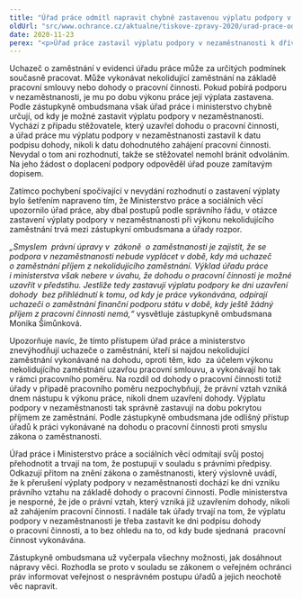 ```yaml
---
title: "Úřad práce odmítl napravit chybně zastavenou výplatu podpory v nezaměstnanosti"
oldUrl: "src/www.ochrance.cz/aktualne/tiskove-zpravy-2020/urad-prace-odmitl-napravit-chybne-zastavenou-vyplatu-podpory-v-nezamestnanosti"
date: 2020-11-23
perex: "<p>Úřad práce zastavil výplatu podpory v nezaměstnanosti k dřívějšímu datu, než měl. O zastavení výplaty nevydal rozhodnutí, proti kterému by se mohl uchazeč o zaměstnání bránit. Úřad práce trvá na tom,  že postupoval správně, a Ministerstvo práce a sociálních věcí ho podpořilo. Zástupkyně ombudsmana je přesto nadále přesvědčena, že právní názor obou úřadů je chybný. Protože vyčerpala všechny zákonné možnosti k zajištění nápravy, kterou však úřady odmítly provést, rozhodla se případ zveřejnit.</p>"
---
```


<!-- imported from the old website -->

<p>Uchazeč o zaměstnání v evidenci úřadu práce může za určitých podmínek současně pracovat. Může vykonávat nekolidující zaměstnání na základě pracovní smlouvy nebo dohody o pracovní činnosti. Pokud pobírá podporu v nezaměstnanosti, je mu po dobu výkonu práce její výplata zastavena.  Podle zástupkyně ombudsmana však úřad práce i ministerstvo chybně určují, od kdy je možné zastavit výplatu podpory v nezaměstnanosti.  Vychází z případu stěžovatele, který uzavřel dohodu o pracovní činnosti, a úřad práce mu výplatu podpory v nezaměstnanosti zastavil k datu podpisu dohody, nikoli k datu dohodnutého zahájení pracovní činnosti. Nevydal o tom ani rozhodnutí, takže se stěžovatel nemohl bránit odvoláním. Na jeho žádost o doplacení podpory odpověděl úřad pouze zamítavým dopisem.  </p> <p>Zatímco pochybení spočívající v nevydání rozhodnutí o zastavení výplaty bylo šetřením napraveno tím, že Ministerstvo práce a sociálních věcí upozornilo úřad práce, aby dbal postupů podle správního řádu, v otázce zastavení výplaty podpory v nezaměstnanosti při výkonu nekolidujícího zaměstnání trvá mezi zástupkyní ombudsmana a úřady rozpor. </p> <p><i>„Smyslem  právní úpravy v  zákoně  o zaměstnanosti je zajistit, že se podpora v nezaměstnanosti nebude vyplácet v době, kdy má uchazeč o zaměstnání příjem z nekolidujícího zaměstnání. Výklad úřadu práce i ministerstva však nebere v úvahu, že dohodu o pracovní činnosti je možné uzavřít v předstihu. Jestliže tedy zastavují výplatu podpory ke dni uzavření dohody  bez přihlédnutí k tomu, od kdy je práce vykonávána, odpírají uchazeči o zaměstnání finanční podporu státu v době, kdy ještě žádný příjem z pracovní činnosti nemá,“ </i>vysvětluje zástupkyně ombudsmana Monika Šimůnková. </p> <p>Upozorňuje navíc, že tímto přístupem úřad práce a ministerstvo znevýhodňují uchazeče o zaměstnání, kteří si najdou nekolidující zaměstnání vykonávané na dohodu, oproti těm, kdo  za účelem výkonu nekolidujícího zaměstnání uzavřou pracovní smlouvu, a vykonávají ho tak v rámci pracovního poměru. Na rozdíl od dohody o pracovní činnosti totiž úřady v případě pracovního poměru nezpochybňují, že právní vztah vzniká dnem nástupu k výkonu práce, nikoli dnem uzavření dohody. Výplatu podpory v nezaměstnanosti tak správně zastavují na dobu pokrytou příjmem ze zaměstnání. Podle zástupkyně ombudsmana jde odlišný přístup úřadů k práci vykonávané na dohodu o pracovní činnosti proti smyslu zákona o zaměstnanosti. </p> <p>Úřad práce i Ministerstvo práce a sociálních věcí odmítají svůj postoj přehodnotit a trvají na tom, že postupují v souladu s právními předpisy. Odkazují přitom na znění zákona o zaměstnanosti, který výslovně uvádí, že k přerušení výplaty podpory v nezaměstnanosti dochází ke dni vzniku právního vztahu na základě dohody o pracovní činnosti. Podle ministerstva je nesporné, že jde o právní vztah, který vzniká již uzavřením dohody, nikoli až zahájením pracovní činnosti. I nadále tak úřady trvají na tom, že výplatu podpory v nezaměstnanosti je třeba zastavit ke dni podpisu dohody o pracovní činnosti, a to bez ohledu na to, od kdy bude sjednaná  pracovní činnost vykonávána.</p> Zástupkyně ombudsmana už vyčerpala všechny možnosti, jak dosáhnout nápravy věci. Rozhodla se proto v souladu se zákonem o veřejném ochránci práv informovat veřejnost o nesprávném postupu úřadů a jejich neochotě věc napravit.

